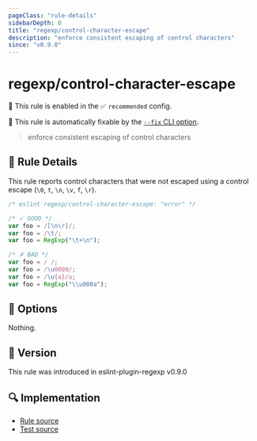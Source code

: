 ```yaml
---
pageClass: "rule-details"
sidebarDepth: 0
title: "regexp/control-character-escape"
description: "enforce consistent escaping of control characters"
since: "v0.9.0"
---
```

# regexp/control-character-escape

💼 This rule is enabled in the ✅ `recommended` config.

🔧 This rule is automatically fixable by the [`--fix` CLI option](https://eslint.org/docs/latest/user-guide/command-line-interface#--fix).

<!-- end auto-generated rule header -->

> enforce consistent escaping of control characters

## :book: Rule Details

This rule reports control characters that were not escaped using a control escape (`\0`, `t`, `\n`, `\v`, `f`, `\r`).

<eslint-code-block fix>

<!-- markdownlint-disable no-hard-tabs -->

```js
/* eslint regexp/control-character-escape: "error" */

/* ✓ GOOD */
var foo = /[\n\r]/;
var foo = /\t/;
var foo = RegExp("\t+\n");

/* ✗ BAD */
var foo = /	/;
var foo = /\u0009/;
var foo = /\u{a}/u;
var foo = RegExp("\\u000a");
```

<!-- markdownlint-enable no-hard-tabs -->

</eslint-code-block>

## :wrench: Options

Nothing.

## :rocket: Version

This rule was introduced in eslint-plugin-regexp v0.9.0

## :mag: Implementation

- [Rule source](https://github.com/ota-meshi/eslint-plugin-regexp/blob/master/lib/rules/control-character-escape.ts)
- [Test source](https://github.com/ota-meshi/eslint-plugin-regexp/blob/master/tests/lib/rules/control-character-escape.ts)
